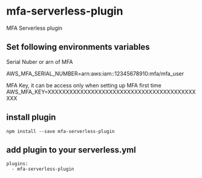 # mfa-serverless-plugin
MFA Serverless plugin


## Set following environments variables
Serial Nuber or arn of MFA 

AWS_MFA_SERIAL_NUMBER=arn:aws:iam::12345678910:mfa/mfa_user

MFA Key, it can be access only when setting up MFA first time
AWS_MFA_KEY=XXXXXXXXXXXXXXXXXXXXXXXXXXXXXXXXXXXXXXXXXXXX

## install plugin
```
npm install --save mfa-serverless-plugin
```

## add plugin to your serverless.yml

```
plugins:
  - mfa-serverless-plugin
```
